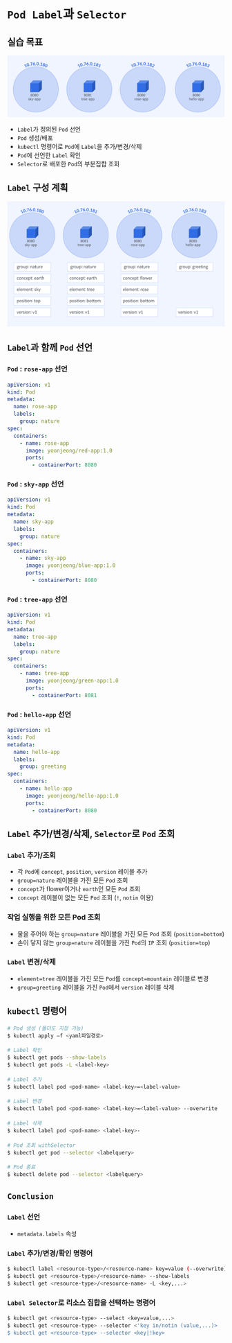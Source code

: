 # `Pod Label`과 `Selector`

## 실습 목표

![images/practice_label_selector/1.png](images/practice_label_selector/1.png)

- `Label`가 정의된 `Pod` 선언
- `Pod` 생성/배포
- `kubectl` 명령어로 `Pod`에 `Label`을 추가/변경/삭제
- `Pod`에 선언한 `Label` 확인
- `Selector`로 배포한 `Pod`의 부분집합 조회

## `Label` 구성 계획

![images/practice_label_selector/2.png](images/practice_label_selector/2.png)

## `Label`과 함께 `Pod` 선언

### `Pod` : `rose-app` 선언

```yaml
apiVersion: v1
kind: Pod
metadata:
  name: rose-app
  labels:
    group: nature
spec:
  containers:
    - name: rose-app
      image: yoonjeong/red-app:1.0
      ports:
        - containerPort: 8080
```

### `Pod` : `sky-app` 선언

```yaml
apiVersion: v1
kind: Pod
metadata:
  name: sky-app
  labels:
    group: nature
spec:
  containers:
    - name: sky-app
      image: yoonjeong/blue-app:1.0
      ports:
        - containerPort: 8080
```

### `Pod` : `tree-app` 선언

```yaml
apiVersion: v1
kind: Pod
metadata:
  name: tree-app
  labels:
    group: nature
spec:
  containers:
    - name: tree-app
      image: yoonjeong/green-app:1.0
      ports:
        - containerPort: 8081
```

### `Pod` : `hello-app` 선언

```yaml
apiVersion: v1
kind: Pod
metadata:
  name: hello-app
  labels:
    group: greeting
spec:
  containers:
    - name: hello-app
      image: yoonjeong/hello-app:1.0
      ports:
        - containerPort: 8080
```

## `Label` 추가/변경/삭제, `Selector`로 `Pod` 조회

### `Label` 추가/조회

- 각 `Pod`에 `concept`, `position`, `version` 레이블 추가
- `group=nature` 레이블을 가진 모든 `Pod` 조회
- `concept`가 flower이거나 `earth`인 모든 `Pod` 조회
- `concept` 레이블이 없는 모든 `Pod` 조회 (`!`, `notin` 이용)

### 작업 실행을 위한 모든 Pod 조회

- 물을 주어야 하는 `group=nature` 레이블을 가진 모든 `Pod` 조회 (`position=bottom`)
- 손이 닿지 않는 `group=nature` 레이블을 가진 `Pod`의 `IP` 조회 (`position=top`)

### `Label` 변경/삭제

- `element=tree` 레이블을 가진 모든 `Pod`를 `concept=mountain` 레이블로 변경
- `group=greeting` 레이블을 가진 `Pod`에서 `version` 레이블 삭제

## `kubectl` 명령어

```bash
# Pod 생성 (폴더도 지정 가능)
$ kubectl apply ‒f <yaml파일경로>

# Label 확인
$ kubectl get pods --show-labels
$ kubectl get pods -L <label-key>

# Label 추가
$ kubectl label pod <pod-name> <label-key>=<label-value>

# Label 변경
$ kubectl label pod <pod-name> <label-key>=<label-value> --overwrite

# Label 삭제
$ kubectl label pod <pod-name> <label-key>-

# Pod 조회 withSelector
$ kubectl get pod --selector <labelquery>

# Pod 종료
$ kubectl delete pod --selector <labelquery>
```

## `Conclusion`

### `Label` 선언

- `metadata.labels` 속성

### `Label` 추가/변경/확인 명령어

```bash
$ kubectl label <resource-type>/<resource-name> key=value (--overwrite)
$ kubectl get <resource-type>/<resource-name> --show-labels
$ kubectl get <resource-type>/<resource-name> -L <key,...>
```

### `Label Selector`로 리소스 집합을 선택하는 명령어

```bash
$ kubectl get <resource-type> --select <key=value,...>
$ kubectl get <resource-type> --selector <'key in/notin (value,...)>
$ kubectl get <resource-type> --selector <key|!key>
```
